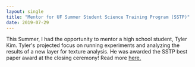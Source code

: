 ```yaml
---
layout: single
title: "Mentor for UF Summer Student Science Training Program (SSTP)"
date: 2019-07-29
---
```


This Summer, I had the opportunity to mentor a high school student, Tyler Kim. 
Tyler's projected focus on running experiments and analyzing the results of
a new layer for texture analysis. He was awarded the SSTP best paper award at 
the closing ceremony! Read more [here.](https://faculty.eng.ufl.edu/machine-learning/2019/07/gatorsense-hosts-uf-student-science-training-program-students/)
